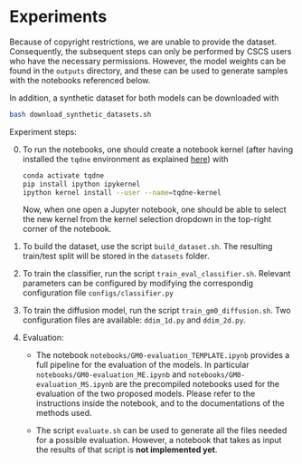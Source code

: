 # Experiments

Because of copyright restrictions, we are unable to provide the dataset. Consequently, the subsequent steps can only be performed by CSCS users who have the necessary permissions. However, the model weights can be found in the `outputs` directory, and these can be used to generate samples with the notebooks referenced below. 

In addition, a synthetic dataset for both models can be downloaded with
```bash 
bash download_synthetic_datasets.sh
 ```

Experiment steps:

0. To run the notebooks, one should create a notebook kernel (after having installed the `tqdne` environment as explained [here](../README.md)) with
    ```bash 
    conda activate tqdne
    pip install ipython ipykernel
    ipython kernel install --user --name=tqdne-kernel
    ```
    Now, when one open a Jupyter notebook, one should be able to select the new kernel from the kernel selection dropdown in the top-right corner of the notebook.

1. To build the dataset, use the script `build_dataset.sh`. The resulting train/test split will be stored in the `datasets` folder.

2. To train the classifier, run the script `train_eval_classifier.sh`. Relevant parameters can be configured by modifying the correspondig configuration file `configs/classifier.py`

3. To train the diffusion model, run the script `train_gm0_diffusion.sh`. Two configuration files are available: `ddim_1d.py` and `ddim_2d.py`. 

4. Evaluation: 
    - The notebook `notebooks/GM0-evaluation_TEMPLATE.ipynb` provides a full pipeline for the evaluation of the models. In particular `notebooks/GM0-evaluation_ME.ipynb` and `notebooks/GM0-evaluation_MS.ipynb` are the precompiled notebooks used for the evaluation of the two proposed models. Please refer to the instructions inside the notebook, and to the documentations of the methods used. 

    - The script `evaluate.sh` can be used to generate all the files needed for a possible evaluation. However, a notebook that takes as input the results of that script is **not implemented yet**. 